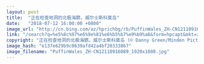 ```yaml
---
layout: post
title:  "正在检查地洞的北极海鹦，威尔士斯科莫岛"
date:   "2018-07-12 16:00:00 +0800"
image_url: "http://cn.bing.com/az/hprichbg/rb/PuffinWales_ZH-CN12110916089_1920x1080.jpg"
link: "/search?q=%e5%8c%97%e6%9e%81%e6%b5%b7%e9%b9%a6&form=hpcapt&mkt=zh-cn"
copyright: "正在检查地洞的北极海鹦，威尔士斯科莫岛 (© Danny Green/Minden Pictures)"
image_hash: "e137e629b9c0639afd42a4bf20333867"
image_filename: "PuffinWales_ZH-CN12110916089_1920x1080.jpg"
---
```

